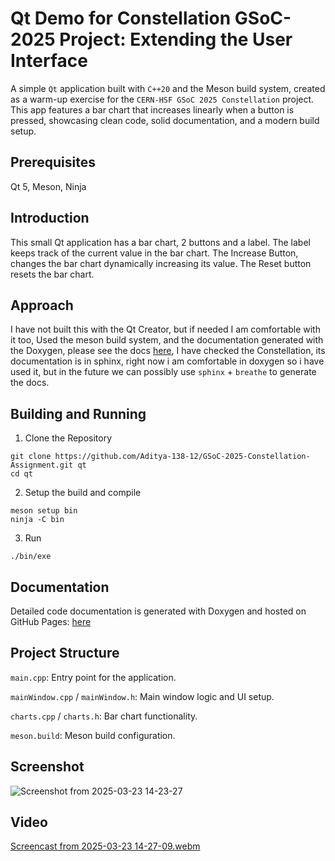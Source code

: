 # Qt Demo for Constellation GSoC-2025 Project: Extending the User Interface 
A simple `Qt` application built with `C++20` and the Meson build system, created as a warm-up exercise for the `CERN-HSF GSoC 2025 Constellation` project. This app features a bar chart that increases linearly when a button is pressed, showcasing clean code, solid documentation, and a modern build setup.

## Prerequisites ##
Qt 5, Meson, Ninja

## Introduction ##
This small Qt application has a bar chart, 2 buttons and a label.
The label keeps track of the current value in the bar chart.
The Increase Button, changes the bar chart dynamically increasing its value.
The Reset button resets the bar chart.

## Approach ##
I have not built this with the Qt Creator, but if needed I am comfortable with it too, Used the meson build system, and the documentation generated with the Doxygen, please see the docs [here](https://aditya-138-12.github.io/GSoC-2025-Constellation-Assignment/html/index.html), I have checked the Constellation, its documentation is in sphinx, right now i am comfortable in doxygen so i have used it, but in the future we can possibly use `sphinx` + `breathe` to generate the docs.

## Building and Running ##
1. Clone the Repository
```
git clone https://github.com/Aditya-138-12/GSoC-2025-Constellation-Assignment.git qt
cd qt
```
2. Setup the build and compile
```
meson setup bin
ninja -C bin
```
3. Run
```
./bin/exe
```

## Documentation ##
Detailed code documentation is generated with Doxygen and hosted on GitHub Pages: [here](https://aditya-138-12.github.io/GSoC-2025-Constellation-Assignment/html/index.html)

## Project Structure ##
`main.cpp`: Entry point for the application.

`mainWindow.cpp` / `mainWindow.h`: Main window logic and UI setup.

`charts.cpp` / `charts.h`: Bar chart functionality.

`meson.build`: Meson build configuration.

## Screenshot ##
![Screenshot from 2025-03-23 14-23-27](https://github.com/user-attachments/assets/6ea9ff81-1d5c-49d6-b80e-f46f046b11a7)

## Video ##
[Screencast from 2025-03-23 14-27-09.webm](https://github.com/user-attachments/assets/1a36fc8b-d7c7-4f44-a446-695b7d68dfea)

